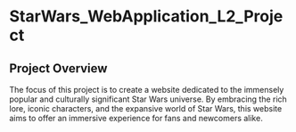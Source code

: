 # StarWars_WebApplication_L2_Project

## Project Overview

The focus of this project is to create a website dedicated to the immensely popular and culturally significant Star Wars universe. By embracing the rich lore, iconic characters, and the expansive world of Star Wars, this website aims to offer an immersive experience for fans and newcomers alike.

